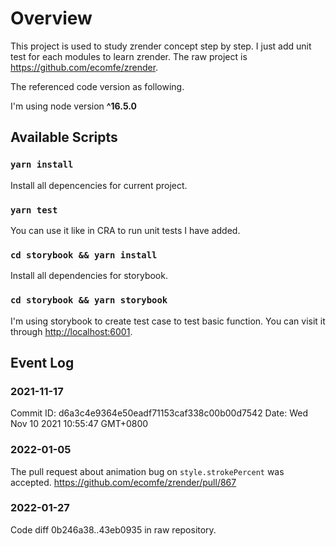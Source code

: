 # Overview
This project is used to study zrender concept step by step. I just add unit test for each modules to learn zrender.
The raw project is https://github.com/ecomfe/zrender.

The referenced code version as following.

I'm using node version **^16.5.0**

## Available Scripts

### `yarn install`

Install all depencencies for current project.

### `yarn test`

You can use it like in CRA to run unit tests I have added.

### `cd storybook && yarn install`
Install all dependencies for storybook.

### `cd storybook && yarn storybook`

I'm using storybook to create test case to test basic function.
You can visit it through [http://localhost:6001](http://localhost:6001).


## Event Log
### 2021-11-17
Commit ID: d6a3c4e9364e50eadf71153caf338c00b00d7542
Date: Wed Nov 10 2021 10:55:47 GMT+0800

### 2022-01-05
The pull request about animation bug on `style.strokePercent` was accepted.
https://github.com/ecomfe/zrender/pull/867


### 2022-01-27
Code diff 0b246a38..43eb0935 in raw repository.